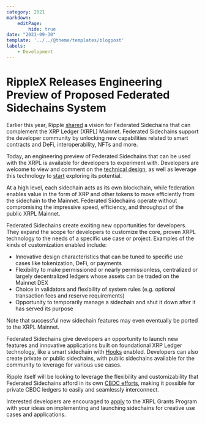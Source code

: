 ```yaml
---
category: 2021
markdown:
    editPage:
        hide: true
date: "2021-09-30"
template: '../../@theme/templates/blogpost'
labels:
    - Development
---
```

# RippleX Releases Engineering Preview of Proposed Federated Sidechains System

Earlier this year, Ripple [shared](https://ripple.com/insights/a-vision-for-federated-sidechains-xrp-ledger/) a vision for Federated Sidechains that can complement the XRP Ledger (XRPL) Mainnet. Federated Sidechains support the developer community by unlocking new capabilities related to smart contracts and DeFi, interoperability, NFTs and more.

Today, an engineering preview of Federated Sidechains that can be used with the XRPL is available for developers to experiment with. Developers are welcome to view and comment on the [technical design](https://github.com/ripple/rippled/blob/sidechain/docs/sidechain/design.md), as well as leverage this technology to [start](https://github.com/ripple/rippled/blob/sidechain/docs/sidechain/GettingStarted.md) exploring its potential.

At a high level, each sidechain acts as its own blockchain, while federation enables value in the form of XRP and other tokens to move efficiently from the sidechain to the Mainnet. Federated Sidechains operate without compromising the impressive speed, efficiency, and throughput of the public XRPL Mainnet.

Federated Sidechains create exciting new opportunities for developers. They expand the scope for developers to customize the core, proven XRPL technology to the needs of a specific use case or project. Examples of the kinds of customization enabled include:

* Innovative design characteristics that can be tuned to specific use cases like tokenization, DeFi, or payments 
* Flexibility to make permissioned or nearly permissionless, centralized or largely decentralized ledgers whose assets can be traded on the Mainnet DEX
* Choice in validators and flexibility of system rules (e.g. optional transaction fees and reserve requirements)
* Opportunity to temporarily manage a sidechain and shut it down after it has served its purpose 

Note that successful new sidechain features may even eventually be ported to the XRPL Mainnet. 

Federated Sidechains give developers an opportunity to launch new features and innovative applications built on foundational XRP Ledger technology, like a smart sidechain with [Hooks](https://hooks-testnet.xrpl-labs.com/) enabled. Developers can also create private or public sidechains, with public sidechains available for the community to leverage for various use cases. 

Ripple itself will be looking to leverage the flexibility and customizability that Federated Sidechains afford in its own [CBDC efforts](https://ripple.com/insights/ripple-pilots-a-private-ledger-for-central-banks-launching-cbdcs/), making it possible for private CBDC ledgers to easily and seamlessly interconnect.

Interested developers are encouraged to [apply](https://xrplgrants.org/) to the XRPL Grants Program with your ideas on implementing and launching sidechains for creative use cases and applications.

